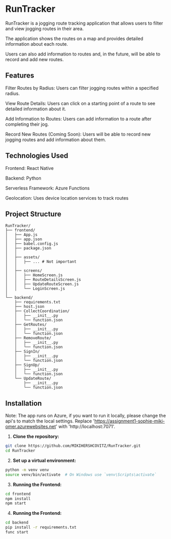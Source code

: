# RunTracker
RunTracker is a jogging route tracking application that allows users to filter and view jogging routes in their area.

The application shows the routes on a map and provides detailed information about each route.

Users can also add information to routes and, in the future, will be able to record and add new routes.

## Features

Filter Routes by Radius: Users can filter jogging routes within a specified radius.

View Route Details: Users can click on a starting point of a route to see detailed information about it.

Add Information to Routes: Users can add information to a route after completing their jog.

Record New Routes (Coming Soon): Users will be able to record new jogging routes and add information about them.

## Technologies Used

Frontend: React Native

Backend: Python

Serverless Framework: Azure Functions

Geolocation: Uses device location services to track routes

## Project Structure
```
RunTracker/
├── frontend/
│   ├── App.js
│   ├── app.json
│   ├── babel.config.js
│   ├── package.json
│   │
│   ├── assets/
│   │   ├── ... # Not important
│   │
│   ├── screens/
│   │   ├── HomeScreen.js
│   │   ├── RouteDetailsScreen.js
│   │   ├── UpdateRouteScreen.js
│   │   └── LoginScreen.js
│
└── backend/
    ├── requirements.txt
    ├── host.json
    ├── CollectCoordination/
    │   ├── __init__.py
    │   └── function.json
    ├── GetRoutes/
    │   ├── __init__.py
    │   └── function.json
    ├── RemoveRoute/
    │   ├── __init__.py
    │   └── function.json
    ├── SignIn/
    │   ├── __init__.py
    │   └── function.json
    ├── SignUp/
    │   ├── __init__.py
    │   └── function.json
    └── UpdateRoute/
        ├── __init__.py
        └── function.json
```

## Installation

Note: The app runs on Azure, if you want to run it locally, please change the api's to match the local settings.
Replace 'https://assignment1-sophie-miki-omer.azurewebsites.net' with 'http://localhost:7071'.

1. **Clone the repository:**

```bash
git clone https://github.com/MIKIHERSHCOVITZ/RunTracker.git
cd RunTracker
```

2. **Set up a virtual environment:**

```bash
python -m venv venv
source venv/bin/activate  # On Windows use `venv\Scripts\activate`
```

3. **Running the Frontend:**

```bash
cd frontend
npm install
npm start
```

4. **Running the Frontend:**

```bash
cd backend
pip install -r requirements.txt
func start
```